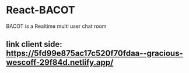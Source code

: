 # React-BACOT
BACOT is a Realtime multi user chat room

## link client side: https://5fd99e875ac17c520f70fdaa--gracious-wescoff-29f84d.netlify.app/
